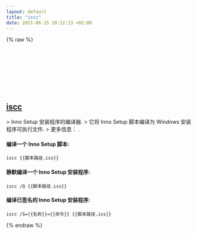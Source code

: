 ```yaml
---
layout: default
title: "iscc"
date: 2021-06-25 18:12:13 +02:00
---
```

{% raw %}
<h2 id="iscc">
  <a href="/zh/windows/iscc.html">iscc</a> <a href="#iscc"><svg class="icon">
    <use href="/assets/images/unicode_sprite.svg#link" />
  </svg></a>
</h2>
> Inno Setup 安装程序的编译器.
> 它将 Inno Setup 脚本编译为 Windows 安装程序可执行文件.
> 更多信息： <https://jrsoftware.org/isinfo.php>.

#### 编译一个 Inno Setup 脚本:
```shell
iscc {{脚本路径.iss}}
```
#### 静默编译一个 Inno Setup 安装程序:
```shell
iscc /Q {{脚本路径.iss}}
```
#### 编译已签名的 Inno Setup 安装程序:
```shell
iscc /S={{名称}}={{命令}} {{脚本路径.iss}}
```
{% endraw %}